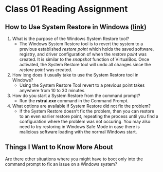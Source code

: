 # Class 01 Reading Assignment

## How to Use System Restore in Windows ([link](https://www.lifewire.com/how-to-use-system-restore-in-windows-2626131))

1. What is the purpose of the Windows System Restore tool?
   - The Windows System Restore tool is to revert the system to a previous established *restore point* which holds the saved software, registry, and driver configuration of when the *restore point* was created. It is similar to the *snapshot* function of VirtualBox. Once activated, the System Restore tool will undo all changes since the *restore point* was created. 
2. How long does it usually take to use the System Restore tool in Windows?
   - Using the System Restore Tool revert to a previous point takes anywhere from 10 to 30 minutes. 
3. How do you start a System Restore from the command prompt?
   - Run the **rstrui.exe** command in the Command Prompt. 
4. What options are available if System Restore did not fix the problem?
   - If the System Restore doesn't fix the problem, then you can restore to an even earlier restore point, repeating the process until you find a configuration where the problem was not occuring. You may also need to try restoring in Windows Safe Mode in case there is malicious software loading with the normal Windows start.

## Things I Want to Know More About
Are there other situations where you might have to boot only into the command prompt to fix an issue on a Windows system?
